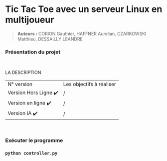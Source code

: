 # Tic Tac Toe avec un serveur Linux en multijoueur


> **Auteurs :** CORION Gauthier, HAFFNER Aurelian, CZARKOWSKI Matthieu, DESSAILLY LEANDRE


### **Présentation du projet** 
<br>
<p>
LA DESCRIPTION

<table>
    <thead>
        <tr>
    </thead>
    <tbody>
        <tr>
            <td>N° version<br>
            <td align="center">Les objectifs à réaliser</td>
        </tr>
        <tr>
            <td>Version Hors Ligne ✔️<br>
            <td>/</td>
        </tr>
        <tr>
            <td>Version en ligne ✔️
            <td>/</td>
        </tr>
        <tr>
            <td>Version IA ✔️
            <td>/</td>
        </tr>
        </tbody>
</table>

</p>
<br>

### **Exécuter le programme** ###


### `python controller.py`


